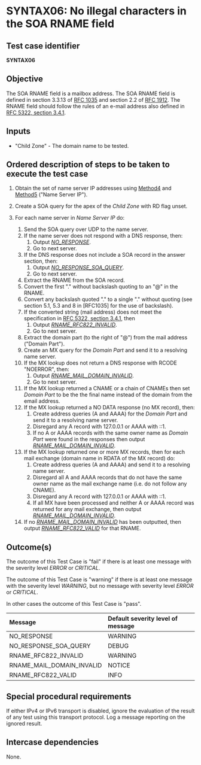 # SYNTAX06: No illegal characters in the SOA RNAME field

## Test case identifier
**SYNTAX06**

## Objective

The SOA RNAME field is a mailbox address. The SOA RNAME field is defined
in section 3.3.13 of [RFC 1035] and section 2.2 of [RFC 1912]. The RNAME
field should follow the rules of an e-mail address also defined in 
[RFC 5322, section 3.4.1].

## Inputs

* "Child Zone" - The domain name to be tested.

## Ordered description of steps to be taken to execute the test case

1. Obtain the set of name server IP addresses using [Method4] and [Method5]
   ("Name Server IP").

2. Create a SOA query for the apex of the *Child Zone* with RD flag unset.

3. For each name server in *Name Server IP* do:
   1. Send the SOA query over UDP to the name server.
   2. If the name server does not respond with a DNS response, then:
      1. Output *[NO_RESPONSE]*.
      2. Go to next server.
   3. If the DNS response does not include a SOA record in the 
      answer section, then:
      1. Output *[NO_RESPONSE_SOA_QUERY]*.
      2. Go to next server.
   4. Extract the RNAME from the SOA record.
   5. Convert the first "." without backslash quoting to an "@" in 
      the RNAME.
   6. Convert any backslash quoted "." to a single "." without quoting
      (see section 5.1, 5.3 and 8 in [RFC1035] for the use of backslash).
   7. If the converted string (mail address) does not meet the 
      specification in [RFC 5322, section 3.4.1], then 
      1. Output *[RNAME_RFC822_INVALID]*.
      2. Go to next server.
   8. Extract the domain part (to the right of "@") from the mail 
      address ("Domain Part").
   9. Create an MX query for the *Domain Part* and send it to a resolving
       name server. 
   10. If the MX lookup does not return a DNS response with RCODE 
       "NOERROR", then:
       1. Output *[RNAME_MAIL_DOMAIN_INVALID]*.
       2. Go to next server.
   11. If the MX lookup returned a CNAME or a chain of CNAMEs then
       set *Domain Part* to be the the final name instead of the
       domain from the email address.
   12. If the MX lookup returned a NO DATA response (no MX record), 
       then:
       1. Create address queries (A and AAAA) for the *Domain Part*
          and send it to a resolving name server.
       2. Disregard any A record with 127.0.0.1 or AAAA with ::1.
       3. If no A or AAAA records with the same owner name as *Domain
          Part* were found in the responses 
          then output *[RNAME_MAIL_DOMAIN_INVALID]*.
   13. If the MX lookup returned one or more MX records, then for each
       mail exchange (domain name in RDATA of the MX record) do:
       1. Create address queries (A and AAAA) and send it to a 
          resolving name server.
       2. Disregard all A and AAAA records that do not have the same
          owner name as the mail exchange name (i.e. do not follow
          any CNAME).
       3. Disregard any A record with 127.0.0.1 or AAAA with ::1.
       4. If all MX have been processed and neither A or AAAA record 
          was returned for any mail exchange, then output 
          *[RNAME_MAIL_DOMAIN_INVALID]*.
   14. If no *[RNAME_MAIL_DOMAIN_INVALID]* has been outputted, 
       then output *[RNAME_RFC822_VALID]* for that RNAME.


## Outcome(s)

The outcome of this Test Case is "fail" if there is at least one message
with the severity level *ERROR* or *CRITICAL*.

The outcome of this Test Case is "warning" if there is at least one message
with the severity level *WARNING*, but no message with severity level
*ERROR* or *CRITICAL*.

In other cases the outcome of this Test Case is "pass".

Message                       | Default severity level of message
:-----------------------------|:-----------------------------------
NO_RESPONSE                   | WARNING
NO_RESPONSE_SOA_QUERY         | DEBUG
RNAME_RFC822_INVALID          | WARNING
RNAME_MAIL_DOMAIN_INVALID     | NOTICE
RNAME_RFC822_VALID            | INFO


## Special procedural requirements

If either IPv4 or IPv6 transport is disabled, ignore the evaluation of the
result of any test using this transport protocol. Log a message reporting
on the ignored result.

## Intercase dependencies

None.


[Method4]: ../Methods.md#method-4-obtain-glue-address-records-from-parent

[Method5]: ../Methods.md#method-5-obtain-the-name-server-address-records-from-child

[RFC 1035]: https://tools.ietf.org/html/rfc1035

[RFC 1912]: https://tools.ietf.org/html/rfc1912

[RFC 5322, section 3.4.1]: https://tools.ietf.org/html/rfc5322#section-3.4

[NO_RESPONSE]: #outcomes

[NO_RESPONSE_SOA_QUERY]: #outcomes

[RNAME_RFC822_INVALID]: #outcomes

[RNAME_MAIL_DOMAIN_INVALID]: #outcomes

[RNAME_RFC822_VALID]: #outcomes




